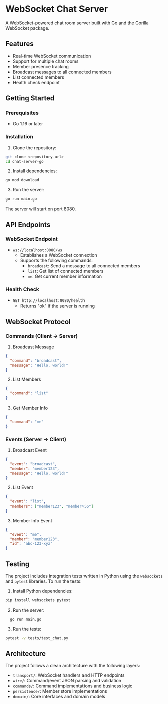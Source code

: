  # WebSocket Chat Server

A WebSocket-powered chat room server built with Go and the Gorilla WebSocket package.

## Features

- Real-time WebSocket communication
- Support for multiple chat rooms
- Member presence tracking
- Broadcast messages to all connected members
- List connected members
- Health check endpoint

## Getting Started

### Prerequisites

- Go 1.16 or later

### Installation

1. Clone the repository:
```bash
git clone <repository-url>
cd chat-server-go
```

2. Install dependencies:
```bash
go mod download
```

3. Run the server:
```bash
go run main.go
```

The server will start on port 8080.

## API Endpoints

### WebSocket Endpoint
- `ws://localhost:8080/ws`
  - Establishes a WebSocket connection
  - Supports the following commands:
    - `broadcast`: Send a message to all connected members
    - `list`: Get list of connected members
    - `me`: Get current member information

### Health Check
- `GET http://localhost:8080/health`
  - Returns "ok" if the server is running

## WebSocket Protocol

### Commands (Client → Server)

1. Broadcast Message
```json
{
  "command": "broadcast",
  "message": "Hello, world!"
}
```

2. List Members
```json
{
  "command": "list"
}
```

3. Get Member Info
```json
{
  "command": "me"
}
```

### Events (Server → Client)

1. Broadcast Event
```json
{
  "event": "broadcast",
  "member": "member123",
  "message": "Hello, world!"
}
```

2. List Event
```json
{
  "event": "list",
  "members": ["member123", "member456"]
}
```

3. Member Info Event
```json
{
  "event": "me",
  "member": "member123",
  "id": "abc-123-xyz"
}
```

## Testing

The project includes integration tests written in Python using the `websockets` and `pytest` libraries. To run the tests:

1. Install Python dependencies:
```bash
pip install websockets pytest
```

2. Run the server:
```bash
  go run main.go
```

3. Run the tests:
```bash
pytest -v tests/test_chat.py 
```

## Architecture

The project follows a clean architecture with the following layers:

- `transport/`: WebSocket handlers and HTTP endpoints
- `wire/`: Command/event JSON parsing and validation
- `commands/`: Command implementations and business logic
- `persistence/`: Member store implementations
- `domain/`: Core interfaces and domain models
